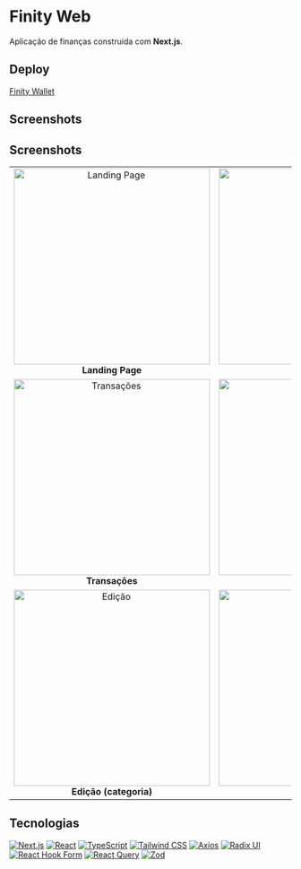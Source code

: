 # Finity Web

Aplicação de finanças construída com **Next.js**.

## Deploy

[Finity Wallet](https://finitywallet.vercel.app/)

## Screenshots

## Screenshots

<table align="center">
  <tr>
    <td align="center">
      <img src="https://github.com/user-attachments/assets/44f65d71-806f-446d-8f05-c93fdb44b9d5" alt="Landing Page" width="350"><br>
      <strong>Landing Page</strong>
    </td>
    <td align="center">
      <img src="https://github.com/user-attachments/assets/d6bda16a-efb5-4071-b926-7ae622a6a87c" alt="Dashboard" width="350"><br>
      <strong>Dashboard</strong>
    </td>
  </tr>
  <tr>
    <td align="center">
      <img src="https://github.com/user-attachments/assets/747b66aa-1ce3-481c-97cc-2a021d96297a" alt="Transações" width="350"><br>
      <strong>Transações</strong>
    </td>
    <td align="center">
      <img src="https://github.com/user-attachments/assets/3eaf1fed-d55e-4089-8f54-596f164e7c33" alt="Categorias" width="350"><br>
      <strong>Categorias</strong>
    </td>
  </tr>
  <tr>
    <td align="center">
      <img src="https://github.com/user-attachments/assets/3dfe5092-d264-48be-a10b-38b2732c518b" alt="Edição" width="350"><br>
      <strong>Edição (categoria)</strong>
    </td>
    <td align="center">
      <img src="https://github.com/user-attachments/assets/3e7b4814-701b-4da8-9fcb-a623e622e2d8" alt="Exclusão" width="350"><br>
      <strong>Exclusão</strong>
    </td>
  </tr>
</table>


## Tecnologias

[![Next.js](https://img.shields.io/badge/Next.js-000000?style=for-the-badge&logo=next.js&logoColor=white)](https://nextjs.org)  [![React](https://img.shields.io/badge/React-20232A?style=for-the-badge&logo=react&logoColor=61DAFB)](https://reactjs.org)  [![TypeScript](https://img.shields.io/badge/TypeScript-007ACC?style=for-the-badge&logo=typescript&logoColor=white)](https://www.typescriptlang.org)  [![Tailwind CSS](https://img.shields.io/badge/Tailwind_CSS-38B2AC?style=for-the-badge&logo=tailwind-css&logoColor=white)](https://tailwindcss.com)  [![Axios](https://img.shields.io/badge/Axios-5A29E4?style=for-the-badge&logo=axios&logoColor=white)](https://axios-http.com)  [![Radix UI](https://img.shields.io/badge/Radix_UI-000000?style=for-the-badge&logo=radix-ui&logoColor=white)](https://www.radix-ui.com)  [![React Hook Form](https://img.shields.io/badge/react_hook_form-EC5990?style=for-the-badge&logo=react-hook-form&logoColor=white)](https://react-hook-form.com)  [![React Query](https://img.shields.io/badge/React_Query-FF4154?style=for-the-badge&logo=react-query&logoColor=white)](https://tanstack.com/query/v4)  [![Zod](https://img.shields.io/badge/Zod-100000?style=for-the-badge&logo=zod&logoColor=white)](https://github.com/colinhacks/zod)
